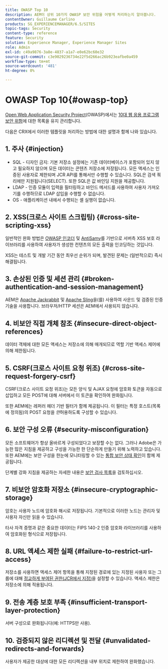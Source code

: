 ```yaml
---
title: OWASP Top 10
description: AEM이 상위 10가지 OWASP 보안 위험을 어떻게 처리하는지 알아봅니다.
contentOwner: Guillaume Carlino
products: SG_EXPERIENCEMANAGER/6.5/SITES
topic-tags: Security
content-type: reference
feature: Security
solution: Experience Manager, Experience Manager Sites
role: Admin
exl-id: c49a9876-3a8e-4837-a1a7-e0e62bc60e32
source-git-commit: c3e9029236734e22f5d266ac26b923eafbe0a459
workflow-type: tm+mt
source-wordcount: '481'
ht-degree: 0%

---
```


# OWASP Top 10{#owasp-top}

[Open Web Application Security Project](https://owasp.org/)&#x200B;(OWASP)에서는 [10대 웹 응용 프로그램 보안 위험](https://owasp.org/www-project-top-ten/)에 대한 목록을 유지 관리합니다.

다음은 CRX에서 이러한 템플릿을 처리하는 방법에 대한 설명과 함께 나와 있습니다.

## 1. 주사 {#injection}

* SQL - 디자인 금지: 기본 저장소 설정에는 기존 데이터베이스가 포함되어 있지 않고 필요하지 않으며 모든 데이터는 콘텐츠 저장소에 저장됩니다. 모든 액세스는 인증된 사용자로 제한되며 JCR API를 통해서만 수행할 수 있습니다. SQL은 검색 쿼리에만 지원됩니다(SELECT). 또한 SQL은 값 바인딩 지원을 제공합니다.
* LDAP - 인증 모듈이 입력을 필터링하고 바인드 메서드를 사용하여 사용자 가져오기를 수행하므로 LDAP 삽입을 수행할 수 없습니다.
* OS - 애플리케이션 내에서 수행되는 셸 실행이 없습니다.

## 2. XSS(크로스 사이트 스크립팅) {#cross-site-scripting-xss}

일반적인 완화 방법은 [OWASP 인코더](https://owasp.org/www-project-java-encoder/) 및 [AntiSamy](https://wiki.owasp.org/index.php/Category:OWASP_AntiSamy_Project)를 기반으로 서버측 XSS 보호 라이브러리를 사용하여 사용자가 생성한 컨텐츠의 모든 출력을 인코딩하는 것입니다.

XSS는 테스트 및 개발 기간 동안 최우선 순위가 되며, 발견된 문제는 (일반적으로) 즉시 해결됩니다.

## 3. 손상된 인증 및 세션 관리 {#broken-authentication-and-session-management}

AEM은 [Apache Jackrabbit](https://jackrabbit.apache.org/jcr/index.html) 및 [Apache Sling](https://sling.apache.org/)을(를) 사용하여 사운드 및 검증된 인증 기술을 사용합니다. 브라우저/HTTP 세션은 AEM에서 사용되지 않습니다.

## 4. 비보안 직접 개체 참조 {#insecure-direct-object-references}

데이터 객체에 대한 모든 액세스는 저장소에 의해 매개되므로 역할 기반 액세스 제어에 의해 제한됩니다.

## 5. CSRF(크로스 사이트 요청 위조) {#cross-site-request-forgery-csrf}

CSRF(크로스 사이트 요청 위조)는 모든 양식 및 AJAX 요청에 암호화 토큰을 자동으로 삽입하고 모든 POST에 대해 서버에서 이 토큰을 확인하여 완화됩니다.

또한 AEM에는 레퍼러 헤더 기반 필터가 함께 제공됩니다. 이 필터는 특정 호스트(목록에 정의됨)의 POST 요청을 *만*&#x200B;허용하도록 구성할 수 있습니다.

## 6. 보안 구성 오류 {#security-misconfiguration}

모든 소프트웨어가 항상 올바르게 구성되었다고 보장할 수는 없다. 그러나 Adobe은 가능한 많은 지침을 제공하고 구성을 가능한 한 단순하게 만들기 위해 노력하고 있습니다. 또한 AEM에는 보안 구성을 한눈에 모니터링할 수 있는 [통합 보안 상태 확인](/help/sites-administering/operations-dashboard.md)이 함께 제공됩니다.

단계별 강화 지침을 제공하는 자세한 내용은 [보안 검사 목록](/help/sites-administering/security-checklist.md)을 검토하십시오.

## 7. 비보안 암호화 저장소 {#insecure-cryptographic-storage}

암호는 사용자 노드에 암호화 해시로 저장됩니다. 기본적으로 이러한 노드는 관리자 및 사용자 자신만 읽을 수 있습니다.

타사 자격 증명과 같은 중요한 데이터는 FIPS 140-2 인증 암호화 라이브러리를 사용하여 암호화된 형식으로 저장됩니다.

## 8. URL 액세스 제한 실패 {#failure-to-restrict-url-access}

저장소를 사용하면 액세스 제어 항목을 통해 지정된 경로에 있는 지정된 사용자 또는 그룹에 대해 [정교하게 부여된 권한(JCR에서 지정)](https://developer.adobe.com/experience-manager/reference-materials/spec/jcr/2.0/16_Access_Control_Management.html)을 설정할 수 있습니다. 액세스 제한은 저장소에 의해 적용됩니다.

## 9. 전송 계층 보호 부족 {#insufficient-transport-layer-protection}

서버 구성으로 완화됩니다(예: HTTPS만 사용).

## 10. 검증되지 않은 리디렉션 및 전달 {#unvalidated-redirects-and-forwards}

사용자가 제공한 대상에 대한 모든 리디렉션을 내부 위치로 제한하여 완화했습니다.
